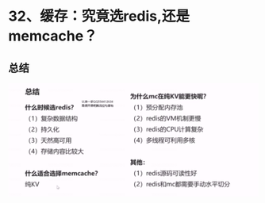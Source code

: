 # 32、缓存：究竟选redis,还是memcache？



## 总结

 ![1657084416002](32、缓存：究竟选redis,还是memcache？.assets/1657084416002.png)

